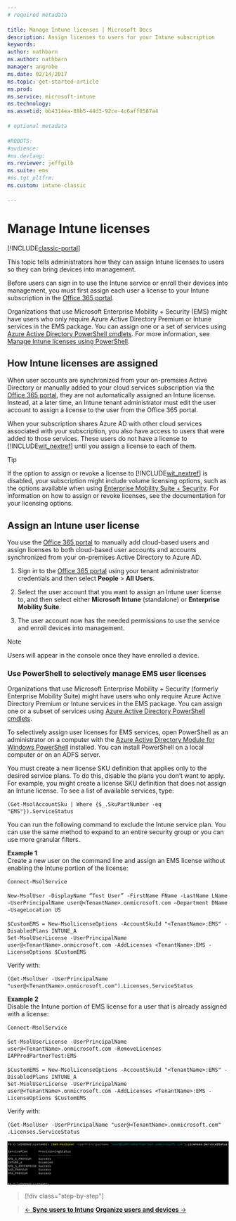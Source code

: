 ```yaml
---
# required metadata

title: Manage Intune licenses | Microsoft Docs
description: Assign licenses to users for your Intune subscription
keywords:
author: nathbarn
ms.author: nathbarn
manager: angrobe
ms.date: 02/14/2017
ms.topic: get-started-article
ms.prod:
ms.service: microsoft-intune
ms.technology:
ms.assetid: bb4314ea-88b5-44d3-92ce-4c6aff0587a4

# optional metadata

#ROBOTS:
#audience:
#ms.devlang:
ms.reviewer: jeffgilb
ms.suite: ems
#ms.tgt_pltfrm:
ms.custom: intune-classic

---
```


# Manage Intune licenses

[!INCLUDE[classic-portal](../includes/classic-portal.md)]

This topic tells administrators how they can assign Intune licenses to users so they can bring devices into management.

Before users can sign in to use the Intune service or enroll their devices into management, you must first assign each user a license to your Intune subscription in the [Office 365 portal](http://go.microsoft.com/fwlink/p/?LinkId=698854).

Organizations that use Microsoft Enterprise Mobility + Security (EMS) might have users who only require Azure Active Directory Premium or Intune services in the EMS package. You can assign one or a set of services using [Azure Active Directory PowerShell cmdlets](https://msdn.microsoft.com/library/jj151815.aspx). For more information, see [Manage Intune licenses using PowerShell](start-with-a-paid-subscription-to-microsoft-intune-step-4-posh.md).

## How Intune licenses are assigned
When user accounts are synchronized from your on-premsies Active Directory or manually added to your cloud services subscription via the [Office 365 portal](http://go.microsoft.com/fwlink/p/?LinkId=698854), they are not automatically assigned an Intune license. Instead, at a later time, an Intune tenant administrator must edit the user account to assign a license to the user from the Office 365 portal.

When your subscription shares Azure AD with other cloud services associated with your subscription, you also have access to users that were added to those services. These users do not have a license to [!INCLUDE[wit_nextref](../includes/wit_nextref_md.md)] until you assign a license to each of them.

> [!TIP]
> If the option to assign or revoke a license to [!INCLUDE[wit_nextref](../includes/wit_nextref_md.md)] is disabled, your subscription might include volume licensing options, such as the options available when using [Enterprise Mobility Suite + Security](https://www.microsoft.com/en-us/server-cloud/enterprise-mobility/overview.aspx). For information on how to assign or revoke licenses, see the documentation for your licensing options.

## Assign an Intune user license

You use the [Office 365 portal](http://go.microsoft.com/fwlink/p/?LinkId=698854) to manually add cloud-based users and assign licenses to both cloud-based user accounts and accounts synchronized from your on-premises Active Directory to Azure AD.

1.  Sign in to the [Office 365 portal](http://go.microsoft.com/fwlink/p/?LinkId=698854) using your tenant administrator credentials and then select **People** > **All Users**.

2.  Select the user account that you want to assign an Intune user license to, and then select either **Microsoft Intune** (standalone) or **Enterprise Mobility Suite**.

3.  The user account now has the needed permissions to use the service and enroll devices into management.

> [!NOTE]
> Users will appear in the console once they have enrolled a device.

### Use PowerShell to selectively manage EMS user licenses
Organizations that use Microsoft Enterprise Mobility + Security (formerly Enterprise Mobility Suite) might have users who only require Azure Active Directory Premium or Intune services in the EMS package. You can assign one or a subset of services using [Azure Active Directory PowerShell cmdlets](https://msdn.microsoft.com/library/jj151815.aspx).

To selectively assign user licenses for EMS services, open PowerShell as an administrator on a computer with the [Azure Active Directory Module for Windows PowerShell](https://msdn.microsoft.com/library/jj151815.aspx#bkmk_installmodule) installed. You can install PowerShell on a local computer or on an ADFS server.

You must create a new license SKU definition that applies only to the desired service plans. To do this, disable the plans you don’t want to apply. For example, you might create a license SKU definition that does not assign an Intune license. To see a list of available services, type:

    (Get-MsolAccountSku | Where {$_.SkuPartNumber -eq "EMS"}).ServiceStatus

You can run the following command to exclude the Intune service plan. You can use the same method to expand to an entire security group or you can use more granular filters.

**Example 1**<br>
Create a new user on the command line and assign an EMS license without enabling the Intune portion of the license:

    Connect-MsolService

    New-MsolUser -DisplayName “Test User” -FirstName FName -LastName LName -UserPrincipalName user@<TenantName>.onmicrosoft.com –Department DName -UsageLocation US

    $CustomEMS = New-MsolLicenseOptions -AccountSkuId "<TenantName>:EMS" -DisabledPlans INTUNE_A
    Set-MsolUserLicense -UserPrincipalName user@<TenantName>.onmicrosoft.com -AddLicenses <TenantName>:EMS -LicenseOptions $CustomEMS


Verify with:

    (Get-MsolUser -UserPrincipalName "user@<TenantName>.onmicrosoft.com").Licenses.ServiceStatus

**Example 2**<br>
Disable the Intune portion of EMS license for a user that is already assigned with a license:

    Connect-MsolService

    Set-MsolUserLicense -UserPrincipalName user@<TenantName>.onmicrosoft.com -RemoveLicenses IAPProdPartnerTest:EMS

    $CustomEMS = New-MsolLicenseOptions -AccountSkuId "<TenantName>:EMS" -DisabledPlans INTUNE_A
    Set-MsolUserLicense -UserPrincipalName user@<TenantName>.onmicrosoft.com -AddLicenses <TenantName>:EMS -LicenseOptions $CustomEMS

Verify with:

    (Get-MsolUser -UserPrincipalName "user@<TenantName>.onmicrosoft.com" .Licenses.ServiceStatus

![PoSH-AddLic-Verify](./media/posh-addlic-verify.png)

>[!div class="step-by-step"]

>[&larr; **Sync users to Intune**](.\start-with-a-paid-subscription-to-microsoft-intune-step-2.md)     [**Organize users and devices** &rarr;](.\start-with-a-paid-subscription-to-microsoft-intune-step-5.md)  
